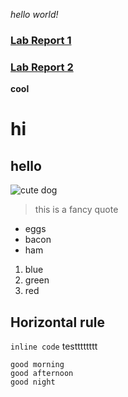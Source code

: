 *hello world!*

### [Lab Report 1](lab-report-1-week-2.md)
### [Lab Report 2](lab-report-2-week-4.md)
**cool**

# hi
## hello


![cute dog](https://hips.hearstapps.com/hmg-prod.s3.amazonaws.com/images/dog-puppy-on-garden-royalty-free-image-1586966191.jpg?crop=1.00xw:0.669xh;0,0.190xh&resize=1200:*)

> this is a fancy quote

- eggs
- bacon
- ham

1. blue
2. green
3. red

Horizontal rule
---
`inline code` testttttttt

```
good morning
good afternoon
good night
```


